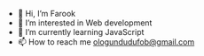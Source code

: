 - 👋 Hi, I’m Farook
- 👀 I’m interested in Web development
- 🌱 I’m currently learning JavaScript
- 📫 How to reach me ologundudufob@gmail.com 
